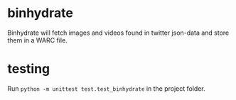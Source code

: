 # binhydrate
Binhydrate will fetch images and videos found in twitter json-data and store them in a WARC file.

# testing
Run `python -m unittest test.test_binhydrate` in the project folder.
